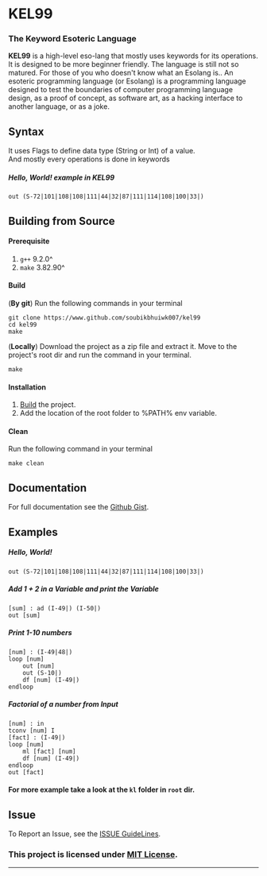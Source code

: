 # KEL99
### The Keyword Esoteric Language
**KEL99** is a high-level eso-lang that mostly uses keywords for its operations. It is designed to be more beginner friendly. The language is still not so matured. For those of you who doesn't know what an Esolang is.. An esoteric programming language (or Esolang) is a programming language designed to test the boundaries of computer programming language design, as a proof of concept, as software art, as a hacking interface to another language, or as a joke.

## Syntax
It uses Flags to define data type (String or Int) of a value.<br>
And mostly every operations is done in keywords <br>
##### Hello, World! example in KEL99
```
out (S-72|101|108|108|111|44|32|87|111|114|108|100|33|)
```
## Building from Source
#### Prerequisite
1. `g++` 9.2.0^
2. `make` 3.82.90^
#### Build
(**By git**) Run the following commands in your terminal
```
git clone https://www.github.com/soubikbhuiwk007/kel99
cd kel99
make
```

(**Locally**) Download the project as a zip file and extract it. Move to the project's root dir and run the command in your terminal.
```
make
```
#### Installation
1. [Build](#Build) the project.
2. Add the location of the root folder to %PATH% env variable.
#### Clean
Run the following command in your terminal
```
make clean
```
## Documentation
For full documentation see the [Github Gist]().

## Examples
##### Hello, World!
```
out (S-72|101|108|108|111|44|32|87|111|114|108|100|33|)
```
##### Add 1 + 2 in a Variable and print the Variable
```
[sum] : ad (I-49|) (I-50|)
out [sum]
```
##### Print 1-10 numbers
```
[num] : (I-49|48|)
loop [num]
    out [num]
    out (S-10|)
    df [num] (I-49|)
endloop
```
##### Factorial of a number from Input
```
[num] : in
tconv [num] I
[fact] : (I-49|)
loop [num]
    ml [fact] [num]
    df [num] (I-49|)
endloop
out [fact]
```
#### For more example take a look at the `kl` folder in `root` dir.
## Issue
To Report an Issue, see the [ISSUE GuideLines](ISSUE.md).

### This project is licensed under [MIT License](./LICENSE).
***